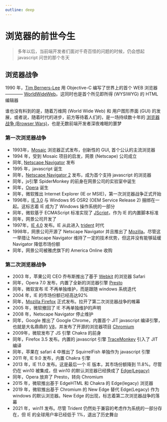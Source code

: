 ```yaml
---
outline: deep
---
```


# 浏览器的前世今生

> 多年以后，当前端开发者们面对千奇百怪的问题的时候，仍会想起 javascript 问世的那个冬天

## 浏览器战争

1990 年，[Tim Berners-Lee](https://en.wikipedia.org/wiki/Tim_Berners-Lee) 用 Objective-C 编写了世界上的首个 WEB 浏览器 ———— [WorldWideWeb](https://en.wikipedia.org/wiki/WorldWideWeb)。这同时也是首个所见即所得 (WYSIWYG) 的 HTML 编辑器

谁也没有料到的是，随着万维网 (World Wide Web) 和 用户图形界面 (GUI) 的发展，或者说，随着时代的进步，前方等待着人们的，是一场持续数十年的 [浏览器战争 (Browser Wars)](https://en.wikipedia.org/wiki/History_of_the_World_Wide_Web#Browser_wars)，也是无数前端开发者深夜难眠的噩梦

### 第一次浏览器战争

- 1993年，[Mosaic](https://en.wikipedia.org/wiki/NCSA_Mosaic) 浏览器正式发布，创新性的 GUI, 首个公认的主流浏览器
- 1994 年，受到 Mosaic 项目的启发，网景 (Netscape) 公司成立
- 同年, [Netscape Navigator](https://en.wikipedia.org/wiki/Netscape_Navigator) 发布
- 1995 年，javascript 诞生
- 同年，[Netscape Navigator 2](https://en.wikipedia.org/wiki/Netscape_Navigator_2) 发布，成为首个支持 javascript 的浏览器
- 同年，js引擎 SpiderMonkey 的前身在网景公司的实验室中诞生
- 同年，[Opera](https://en.wikipedia.org/wiki/Opera_(web_browser)) 诞生
- 同年，微软推出 Internet Explorer (IE or MSIE)，第一次浏览器战争正式开始
- 1996年，[IE 3.0](https://en.wikipedia.org/wiki/Internet_Explorer_3) 与 Windows 95 OSR2 (OEM Service Release 2) 捆绑在一起。这标志着 IE 成为了 Windows 操作系统的一部分
- 同年，微软基于 ECMAScript 标准实现了 [JScript](https://en.wikipedia.org/wiki/JScript)，作为 IE 的内置脚本标准
- 同年，网景公司开发了
- 1997年，[IE 4.0](https://en.wikipedia.org/wiki/Internet_Explorer_4) 发布。IE 从此进入 [trident](https://en.wikipedia.org/wiki/Trident_(software)) 时代
- 1998年，网景公司开源了 Netscape Navigator 并且推出了 [Mozilla](https://en.wikipedia.org/wiki/Mozilla)。尽管这一举措让 Netscape Navigator 维持了一定的技术优势，但这并没有能够延缓 Navigator 降低市场份额
- 同年，网景公司被雅虎旗下的 America Online 收购

### 第二次浏览器战争

- 2003 年，苹果公司 CEO 乔布斯推出了基于 [Webkit](https://en.wikipedia.org/wiki/WebKit) 的浏览器 Safari
- 同年，Opera 7.0 发布，内置了全新的浏览器引擎 [Presto](https://en.wikipedia.org/wiki/Presto_(browser_engine))
- 同年，微软宣布 IE 不再单独维护，而是跟随 windows 系统迭代
- 2004 年，IE 的市场份额已经高达92%
- 同年，[Mozilla Firefox](https://en.wikipedia.org/wiki/Mozilla_Firefox) 正式发布。拉开了第二次浏览器战争的帷幕
- 2005 年，微软撤回了 IE 不再单独维护的声明
- 2008 年，Netscape Navigator 停止维护
- 同年，Google 推出了 Google Chrome，内置首个 JIT javascript 编译引擎，也就是大名鼎鼎的 [V8](https://en.wikipedia.org/wiki/V8_(JavaScript_engine))，并发布了开源的浏览器项目 [Chromium](https://en.wikipedia.org/wiki/Chromium_(web_browser))
- 2009年，微软发布了 JS 引擎 Chakra 的前身
- 同年，Firefox 3.5 发布。内置的 javascript 引擎 [TraceMonkey](https://en.wikipedia.org/wiki/SpiderMonkey#TraceMonkey) 引入了 JIT 编译
- 同年，苹果在 safari 4 中推出了 SquirrelFish 单独作为 javascript 引擎
- 2011 年, IE 9.0 发布，内置 Chakra 引擎
- 2013 年，IE 11.0 发布。这是最后一个 IE 版本，其市场份额降到 11.8%。尽管仍在 win10 被集成，但 win10 的默认浏览器已经换成了 [Edge(Legacy)](https://en.wikipedia.org/wiki/Microsoft_Edge#Edge_Legacy_(2014%E2%80%932019))
- 同年，Opera 放弃了 Presto，转向 Chromium
- 2015 年，微软推出基于 EdgeHTML 和 Chakra 的 Edge(legacy) 浏览器
- 2019 年，微软推出基于 Chromium 的 New Edge 替代 Edge(Legacy) 作为 windows 的默认浏览器。New Edge 的出现，标志着第二次浏览器战争的落幕
- 2021 年，win11 发布。尽管 Trident 仍然处于兼容的考虑作为系统的一部分存在，但 IE 的全球用户率已经低于 1%，退出了历史舞台
